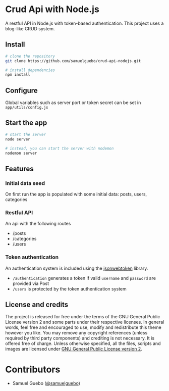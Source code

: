 # Crud Api with Node.js
A restful API in Node.js with token-based authentication. This project uses a blog-like CRUD system.

## Install

``` bash
# clone the repository
git clone https://github.com/samuelguebo/crud-api-nodejs.git

# install dependencies
npm install
```
## Configure
Global variables such as server port or token secret can be set in `app/utils/config.js`

## Start the app

``` bash
# start the server
node server

# instead, you can start the server with nodemon
nodemon server
```
## Features
### Initial data seed
On first run the app is populated with some initial data: posts, users, categories

### Restful API
An api with the following routes
* /posts
* /categories
* /users

### Token authentication
An authentication system is included using the [jsonwebtoken](https://github.com/auth0/node-jsonwebtoken) library. 
* `/authentication` generates a token if valid `username` and `password` are provided via Post
* `/users` is protected by the token authentication system

## License and credits

The project is released for free under the terms of the GNU General Public License version 2
and some parts under their respective licenses. In general words, feel free and encouraged to use, modify and redistribute this theme however you like. You may remove any copyright references (unless required by third party components) and crediting is not necessary. It is offered free of charge. Unless otherwise specified, all the files, scripts and images are licensed under [GNU General Public License version 2](https://www.gnu.org/licenses/old-licenses/gpl-2.0.en.html).


# Contributors
 * Samuel Guebo ([@samuelguebo](http://samuelguebo.co))
